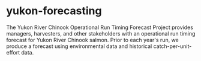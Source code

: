 # yukon-forecasting

The Yukon River Chinook Operational Run Timing Forecast Project provides managers, harvesters, and other stakeholders with an operational run timing forecast for Yukon River Chinook salmon. Prior to each year's run, we produce a forecast using environmental data and historical catch-per-unit-effort data.
